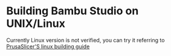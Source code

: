 
# Building Bambu Studio on UNIX/Linux

Currently Linux version is not verified, you can try it referring to [PrusaSlicer'S linux building guide](https://github.com/prusa3d/PrusaSlicer/blob/master/doc/How%20to%20build%20-%20Linux%20et%20al.md)